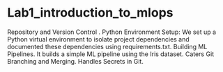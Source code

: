 # Lab1_introduction_to_mlops
Repository and Version Control . Python Environment Setup: We set up a Python virtual environment to isolate project dependencies and documented these dependencies using requirements.txt. Building ML Pipelines. It builds a simple ML pipeline using the Iris dataset. Caters Git Branching and Merging. Handles Secrets in Git.
